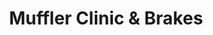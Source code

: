 ---
title: "Muffler Clinic & Brakes"
url: /saint-louis-park/muffler-clinic-and-brakes/
shop: car repair
---